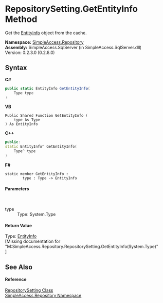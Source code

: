 # RepositorySetting.GetEntityInfo Method 
 

Get the <a href="7ddea220-271b-84c1-a72f-9066d89a4385">EntityInfo</a> object from the cache.

**Namespace:**&nbsp;<a href="41571b4f-ca9a-e902-c5ef-a7c14c631bb2">SimpleAccess.Repository</a><br />**Assembly:**&nbsp;SimpleAccess.SqlServer (in SimpleAccess.SqlServer.dll) Version: 0.2.3.0 (0.2.8.0)

## Syntax

**C#**<br />
``` C#
public static EntityInfo GetEntityInfo(
	Type type
)
```

**VB**<br />
``` VB
Public Shared Function GetEntityInfo ( 
	type As Type
) As EntityInfo
```

**C++**<br />
``` C++
public:
static EntityInfo^ GetEntityInfo(
	Type^ type
)
```

**F#**<br />
``` F#
static member GetEntityInfo : 
        type : Type -> EntityInfo 

```


#### Parameters
&nbsp;<dl><dt>type</dt><dd>Type: System.Type<br /></dd></dl>

#### Return Value
Type: <a href="7ddea220-271b-84c1-a72f-9066d89a4385">EntityInfo</a><br />\[Missing <returns> documentation for "M:SimpleAccess.Repository.RepositorySetting.GetEntityInfo(System.Type)"\]

## See Also


#### Reference
<a href="b33ad84a-c609-d92e-7ae5-abb6683677b5">RepositorySetting Class</a><br /><a href="41571b4f-ca9a-e902-c5ef-a7c14c631bb2">SimpleAccess.Repository Namespace</a><br />